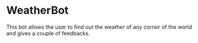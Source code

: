 # WeatherBot
This bot allows the user to find out the weather of any corner of the world and gives a couple of feedbacks.
